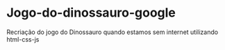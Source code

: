 # Jogo-do-dinossauro-google
Recriação do jogo do Dinossauro quando estamos sem internet utilizando html-css-js
